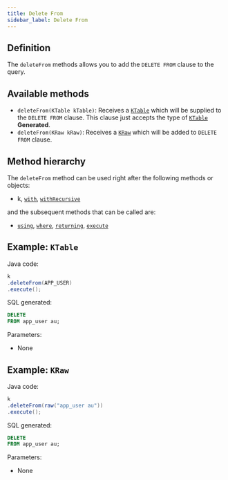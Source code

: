 ```yaml
---
title: Delete From
sidebar_label: Delete From
---
```


## Definition

The `deleteFrom` methods allows you to add the `DELETE FROM` clause to the query.

## Available methods

- `deleteFrom(KTable kTable)`: Receives a [`KTable`](/docs/misc/ktable) which will be supplied to the `DELETE FROM` clause. This clause just accepts the type of [`KTable`](/docs/misc/ktable) __Generated__.
- `deleteFrom(KRaw kRaw)`: Receives a [`KRaw`](/docs/misc/select-list-values#7-kraw) which will be added to `DELETE FROM` clause.

## Method hierarchy

The `deleteFrom` method can be used right after the following methods or objects:

- k, [`with`](/docs/delete-statement/with), [`withRecursive`](/docs/delete-statement/with)

and the subsequent methods that can be called are:
- [`using`](/docs/delete-statement/using/), [`where`](/docs/delete-statement/where/), [`returning`](/docs/delete-statement/returning), [`execute`](/docs/select-statement/select/)

## Example: `KTable`

Java code:

```java
k
.deleteFrom(APP_USER)
.execute();
```

SQL generated:

```sql
DELETE
FROM app_user au;
```

Parameters:

- None

## Example: `KRaw`

Java code:

```java
k
.deleteFrom(raw("app_user au"))
.execute();
```

SQL generated:

```sql
DELETE
FROM app_user au;
```

Parameters:

- None
